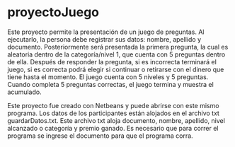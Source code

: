 # proyectoJuego
Este proyecto permite la presentación de un juego de preguntas. Al ejecutarlo, la persona debe registrar sus datos: nombre, apellido y documento. 
Posteriormente será presentada la primera pregunta, la cual es aleatoria dentro de la categoría/nivel 1, que cuenta con 5 preguntas dentro de ella. 
Después de responder la pregunta, si es incorrecta terminará el juego, si es correcta podrá elegir si continuar o retirarse con el dinero que tiene hasta el momento. 
El juego cuenta con 5 niveles y 5 preguntas. Cuando completa 5 preguntas correctas, el juego termina y muestra el acumulado. 

Este proyecto fue creado con Netbeans y puede abrirse con este mismo programa. Los datos de los participantes están alojados en el archivo txt guardarDatos.txt.
Este archivo txt aloja documento, nombre, apellido, nivel alcanzado o categoría y premio ganado. 
Es necesario que para correr el programa se ingrese el documento para que el programa corra. 
